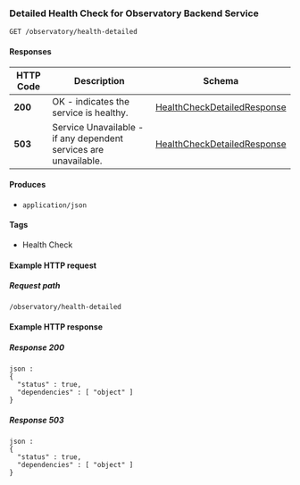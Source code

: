 
<a name="getdetailedhealthstatus"></a>
### Detailed Health Check for Observatory Backend Service
```
GET /observatory/health-detailed
```


#### Responses

|HTTP Code|Description|Schema|
|---|---|---|
|**200**|OK - indicates the service is healthy.|[HealthCheckDetailedResponse](../definitions/HealthCheckDetailedResponse.md#healthcheckdetailedresponse)|
|**503**|Service Unavailable - if any dependent services are unavailable.|[HealthCheckDetailedResponse](../definitions/HealthCheckDetailedResponse.md#healthcheckdetailedresponse)|


#### Produces

* `application/json`


#### Tags

* Health Check


#### Example HTTP request

##### Request path
```
/observatory/health-detailed
```


#### Example HTTP response

##### Response 200
```
json :
{
  "status" : true,
  "dependencies" : [ "object" ]
}
```


##### Response 503
```
json :
{
  "status" : true,
  "dependencies" : [ "object" ]
}
```



